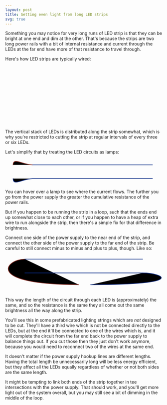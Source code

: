 ```yaml
---
layout: post
title: Getting even light from long LED strips
svg: true
---
```

Something you may notice for very long runs of LED strip is that they
can be bright at one end and dim at the other.  That's because the
strips are two long power rails with a bit of internal resistance and
current through the LEDs at the far end have more of that resistance to
travel through.

Here's how LED strips are typically wired:
<svg width="100%" viewbox="0 0 800 320">
<style>
@-webkit-keyframes currentAnimation {
  from { stroke-dashoffset: 12; }
  to { stroke-dashoffset: 0; }
}
.component {
    fill: oklab(from currentColor clamp(.05, 1 - l, .95) a b);
    fill-opacity:100%;
}
.hookup-plus {
    stroke: color-mix(in oklab, currentColor, red);
    stroke-width: 3px;
    stroke-linecap: round;
}
.hookup-minus {
    stroke: color-mix(in oklab, currentColor, blue);
    stroke-width: 3px;
    stroke-linecap: round;
}
.current {
    visibility:hidden;
    opacity: 0%;
    stroke-dasharray: 6;
}
.ledcurrent:hover .current {
    visibility:visible;
    opacity: 100%;
    -webkit-animation-name: currentAnimation;
    -webkit-animation-iteration-count: infinite;
    -webkit-animation-duration: 1.5s;
    -webkit-animation-timing-function: linear;
}
</style>
<defs>
        <g id="pos"><path d="m-5,0h10m-5,-5v10" /></g>
        <g id="neg"><path d="m-5,0h10" /></g>
        <g id="batt"><path d="M0,0v20 M-30,20h60 M-20,30h40 M-30,40h60 M-20,50h40 M0,50v20 M15,5v10 M10,10h10"/></g>
        <g id="power"><circle cx="0" cy="35" r="25" /><path d="M0,0v10 M0,60v10"/><use href="#pos" x="0" y="22" /><use href="#neg" x="0" y="48" /></g>
        <g id="powerh"><circle cx="35" cy="0" r="25" /><path d="M0,0h10 M60,0h10"/><use href="#pos" x="22" y="0" /><use href="#neg" x="48" y="0" /></g>
        <g id="led"><path d="M0,0v14 M0,56l-25,-42h50z M-25,56h50 M36,29l2,6l-6,2m6,-2l-12,-7  M31,39l2,6l-6,2m6,-2l-12,-7   M0,56v14" class="component" /></g>
        <g id="lamp"><circle cx="0" cy="35" r="25" /><path d="M-17.6,17.4L17.6,52.6 M17.6,17.4L-17.6,52.6 M0,0v10 M0,60v10 "/></g>
        <g id="resistor"><rect x="-10" y="10" width="20" height="50" /><path d="M0,0v10 M0,60v10 "/></g>
        <g id="ledstack"><use x="0" y="0" href="#led" /><use x="0" y="70" href="#led" /><use x="0" y="140" href="#led" /><use x="0" y="210" href="#resistor" /></g>
</defs>
        <use href="#power" x="40" y="120" />
        <path d="M40,120 C40,50  0, 20 140, 20" class="hookup-plus" />
        <path d="M40,190 C40,250 0,300 140,300" class="hookup-minus" />
        <line x1="140" y1="20" x2="750" y2="20" />
        <use href="#pos" x="145" y="10"/>
        <use href="#pos" x="745" y="10"/>
        <line x1="140" y1="300" x2="750" y2="300" />
        <use href="#neg" x="145" y="290"/>
        <use href="#neg" x="745" y="290"/>
        <use href="#ledstack" x="200" y="20" />
        <use href="#ledstack" x="300" y="20" />
        <use href="#ledstack" x="400" y="20" />
        <use href="#ledstack" x="500" y="20" />
        <use href="#ledstack" x="600" y="20" />
        <use href="#ledstack" x="700" y="20" />
</svg>

The vertical stack of LEDs is distributed along the strip somewhat,
which is why you're restricted to cutting the strip at regular intervals
of every three or six LEDs.

Let's simplify that by treating the LED circuits as lamps:

<svg width="100%" viewbox="0 -10 800 130">
        <use href="#power" x="40" y="20" />
        <path d="M40,20 C40,-20  90,20 140,20" class="hookup-plus" />
        <path d="M40,90 C40,130  90,90 140,90" class="hookup-minus" />
        <line x1="140" y1="20" x2="750" y2="20" />
        <use href="#pos" x="145" y="10"/>
        <use href="#pos" x="745" y="10"/>
        <line x1="140" y1="90" x2="750" y2="90" />
        <use href="#neg" x="145" y="80"/>
        <use href="#neg" x="745" y="80"/>
        <g class="ledcurrent">
        <use href="#lamp" x="200" y="20" />
        <path d="M30,20 C30,-35 90,10 140,10
            H170
            c25,0 30,20 30,45 0,25 -5,45 -30,45
            H140 C90,100, 30,145 30,90" class="current" />
        </g>
        <g class="ledcurrent">
        <use href="#lamp" x="300" y="20" />
        <path d="M30,20 C30,-35 90,10 140,10
            H270
            c25,0 30,20 30,45 0,25 -5,45 -30,45
            H140 C90,100, 30,145 30,90" class="current" />
        </g>
        <g class="ledcurrent">
        <use href="#lamp" x="400" y="20" />
        <path d="M30,20 C30,-35 90,10 140,10
            H370
            c25,0 30,20 30,45 0,25 -5,45 -30,45
            H140 C90,100, 30,145 30,90" class="current" />
        </g>
        <g class="ledcurrent">
        <use href="#lamp" x="500" y="20" />
        <path d="M30,20 C30,-35 90,10 140,10
            H470
            c25,0 30,20 30,45 0,25 -5,45 -30,45
            H140 C90,100, 30,145 30,90" class="current" />
        </g>
        <g class="ledcurrent">
        <use href="#lamp" x="600" y="20" />
        <path d="M30,20 C30,-35 90,10 140,10
            H570
            c25,0 30,20 30,45 0,25 -5,45 -30,45
            H140 C90,100, 30,145 30,90" class="current" />
        </g>
        <g class="ledcurrent">
        <use href="#lamp" x="700" y="20" />
        <path d="M30,20 C30,-35 90,10 140,10
            H670
            c25,0 30,20 30,45 0,25 -5,45 -30,45
            H140 C90,100, 30,145 30,90" class="current" />
        </g>
</svg>

You can hover over a lamp to see where the current flows.  The further
you go from the power supply the greater the cumulative resistance of
the power rails.

But if you happen to be running the strip in a loop, such that the ends
end up somewhat close to each other, or if you happen to have a heap of
extra wire to run alongside the strip, then there's a simple fix for
that difference in brightness.

Connect one side of the power supply to the near end of the strip, and
connect the other side of the power supply to the far end of the strip.
Be careful to still connect minus to minus and plus to plus, though.
Like so:

<svg width="100%" viewbox="0 0 800 190">
        <use href="#powerh" x="365" y="150" />
        <path d="M375,150 C-105,150  0,20 100,20" class="hookup-plus" />
        <path d="M435,150 C935,150 800,90 700,90" class="hookup-minus" />
        <line x1="100" y1="20" x2="700" y2="20" />
        <use href="#pos" x="105" y="10"/>
        <use href="#pos" x="695" y="10"/>
        <line x1="100" y1="90" x2="700" y2="90" />
        <use href="#neg" x="105" y="80"/>
        <use href="#neg" x="695" y="80"/>
        <g class="ledcurrent">
        <use href="#lamp" x="150" y="20" />
        <path d="M365,160 C-135,160  0,10 100,10
                 H120
                 c25,0 30,20 30,45 0,25 5,45 30,45 H700
                 C 790,100 905,140, 435,140"
            class="current" />
        </g>
        <g class="ledcurrent">
        <use href="#lamp" x="250" y="20" />
        <path d="M365,160 C-135,160  0,10 100,10
                 H220
                 c25,0 30,20 30,45 0,25 5,45 30,45 H700
                 C 790,100 905,140, 435,140"
            class="current" />
        </g>
        <g class="ledcurrent">
        <use href="#lamp" x="350" y="20" />
        <path d="M365,160 C-135,160  0,10 100,10
                 H320
                 c25,0 30,20 30,45 0,25 5,45 30,45 H700
                 C 790,100 905,140, 435,140"
            class="current" />
        </g>
        <g class="ledcurrent">
        <use href="#lamp" x="450" y="20" />
        <path d="M365,160 C-135,160  0,10 100,10
                 H420
                 c25,0 30,20 30,45 0,25 5,45 30,45 H700
                 C 790,100 905,140, 435,140"
            class="current" />
        </g>
        <g class="ledcurrent">
        <use href="#lamp" x="550" y="20" />
        <path d="M365,160 C-135,160  0,10 100,10
                 H520
                 c25,0 30,20 30,45 0,25 5,45 30,45 H700
                 C 790,100 905,140, 435,140"
            class="current" />
        </g>
        <g class="ledcurrent">
        <use href="#lamp" x="650" y="20" />
        <path d="M365,160 C-135,160  0,10 100,10
                 H620
                 c25,0 30,20 30,45 0,25 5,45 30,45 H700
                 C 790,100 905,140, 435,140"
            class="current" />
        </g>
</svg>

This way the length of the circuit through each LED is (approximately)
the same, and so the resistance is the same they all come out the same
brightness all the way along the strip.

You'll see this in some prefabricated lighting strings which are _not_
designed to be cut.  They'll have a third wire which is not be connected
directly to the LEDs, but at the end it'll be connected to one of the
wires which is, and it will complete the circuit from the far end back
to the power supply to balance things out.  If you cut those then they
just don't work anymore, because you would need to reconnect two of the
wires at the same end.

It doesn't matter if the power supply hookup lines are different
lengths.  Having the total length be unnecessarily long will be less
energy efficient, but they affect all the LEDs equally regardless of
whether or not both sides are the same length.

It might be tempting to link both ends of the strip together in tee
intersections with the power supply.  That should work, and you'll get
more light out of the system overall, but you may still see a bit of
dimming in the middle of the loop.
